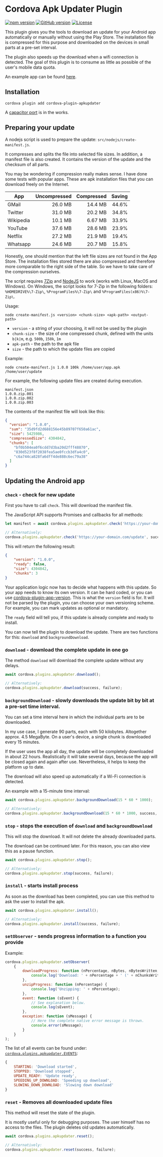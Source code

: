 # Cordova Apk Updater Plugin

[![npm version](https://badge.fury.io/js/cordova-plugin-apkupdater.svg)](https://badge.fury.io/js/cordova-plugin-apkupdater)
[![GitHub version](https://badge.fury.io/gh/kolbasa%2Fcordova-plugin-apkupdater.svg)](https://badge.fury.io/gh/kolbasa%2Fcordova-plugin-apkupdater)
[![License](https://img.shields.io/badge/license-MIT%202.0-blue.svg)](https://github.com/kolbasa/cordova-plugin-apkupdater/blob/master/LICENSE)

This plugin gives you the tools to download an update for your Android app automatically or manually without using the Play Store.
The installation file is compressed for this purpose and downloaded on the devices in small parts at a pre-set interval.

The plugin also speeds up the download when a wifi connection is detected. The goal of this plugin is to consume as little as possible of the user's mobile data quota.

An example app can be found [here](https://github.com/kolbasa/cordova-plugin-apkupdater-demo).

## Installation

    cordova plugin add cordova-plugin-apkupdater

 A [capacitor port](https://github.com/kolbasa/cordova-plugin-apkupdater/projects/6) is in the works.

## Preparing your update

A nodejs script is used to prepare the update: `src/nodejs/create-manifest.js`. 

It compresses and splits the file into selected file sizes.
In addition, a manifest file is also created. It contains the version of the update and the checksum of all parts.

You may be wondering if compression really makes sense. I have done some tests with popular apps.
These are apk installation files that you can download freely on the Internet.


| App         | Uncompressed  | Compressed | Saving  |
|------------ |-------------: | ---------: | ------: |
| GMail       | 26.0 MB       | 14.4 MB    | 44.6%   |
| Twitter     | 31.0 MB       | 20.2 MB    | 34.8%   |
| Wikipedia   | 10.1 MB       | 6.67 MB    | 33.9%   |
| YouTube     | 37.6 MB       | 28.6 MB    | 23.9%   |
| Netflix     | 27.2 MB       | 21.9 MB    | 19.4%   |
| Whatsapp    | 24.6 MB       | 20.7 MB    | 15.8%   |

Honestly, one should mention that the left file sizes are not found in the App Store. 
The installation files stored there are also compressed and therefore more comparable to the right side of the table.
So we have to take care of the compression ourselves.

The script requires [7Zip](https://www.7-zip.org/) and [NodeJS](https://nodejs.org) to work (works with Linux, MacOS and Windows).
On Windows, the script looks for 7-Zip in the following folders: `%HOMEDRIVE%\7-Zip\`, `%ProgramFiles%\7-Zip\` and `%ProgramFiles(x86)%\7-Zip\`.

Usage: 

    node create-manifest.js <version> <chunk-size> <apk-path> <output-path>

* `version` - a string of your choosing, it will not be used by the plugin
* `chunk-size` - the size of one compressed chunk, defined with the units `b|k|m`, e.g. `500b`, `150k`, `1m`
* `apk-path` - the path to the apk file
* `size` - the path to which the update files are copied

Example:

    node create-manifest.js 1.0.0 100k /home/user/app.apk /home/user/update

For example, the following update files are created during execution.

    manifest.json
    1.0.0.zip.001
    1.0.0.zip.002
    1.0.0.zip.003

The contents of the manifest file will look like this:

```json
{
  "version": "1.0.0",
  "sum": "35d9fd2d688156e45b89707f650a61ac",
  "size": 5425986,
  "compressedSize": 4304842,
  "chunks": [
    "bf0b504ea0f6cdd7d3ba20d2fff48870",
    "830d523f8f2038fea5ae0fccb3dfa4c0",
    "c6a744ca828fa6dff4de888c6ec79a38"
  ]
}
```

## Updating the Android app

### `check` - check for new update

First you have to call `check`. This will download the manifest file.

The JavaScript API supports Promises and callbacks for all methods:
```js
let manifest = await cordova.plugins.apkupdater.check('https://your-domain.com/update');

// Alternatively:
cordova.plugins.apkupdater.check('https://your-domain.com/update', success, failure);
```

This will return the following result:
```json
{
    "version": "1.0.0",
    "ready": false,
    "size": 4304842,
    "chunks": 3
}
```

Your application logic now has to decide what happens with this update. So your app needs to know its own version.
It can be hard coded, or you can use [cordova-plugin-app-version](https://github.com/whiteoctober/cordova-plugin-app-version).
This is what the `version` field is for. It will not be parsed by the plugin, you can choose your own versioning scheme. For example, you can mark updates as optional or mandatory.

The `ready` field will tell you, if this update is already complete and ready to install.

You can now tell the plugin to download the update. There are two functions for this: `download` and `backgroundDownload`.

### `download` - download the complete update in one go

The method `download` will download the complete update without any delays.

```js
await cordova.plugins.apkupdater.download();

// Alternatively:
cordova.plugins.apkupdater.download(success, failure);
```

### `backgroundDownload` - slowly downloads the update bit by bit at a pre-set time interval.

You can set a time interval here in which the individual parts are to be downloaded.

In my use case, I generate 90 parts, each with 50 kilobytes. Altogether approx. 4.5 MegaByte.
On a user's device, a single chunk is downloaded every 15 minutes. 

If the user uses the app all day, the update will be completely downloaded in about 22 hours.
Realistically it will take several days, because the app will be closed again and again after use.
Nevertheless, it helps to keep the platform up to date.

The download will also speed up automatically if a Wi-Fi connection is detected.

An example with a 15-minute time interval:
```js
await cordova.plugins.apkupdater.backgroundDownload(15 * 60 * 1000);

// Alternatively:
cordova.plugins.apkupdater.backgroundDownload(15 * 60 * 1000, success, failure);
```

### `stop` - stops the execution of `download` and `backgroundDownload`

This will stop the download. It will not delete the already downloaded parts. 

The download can be continued later. For this reason, you can also view this as a pause function.

```js
await cordova.plugins.apkupdater.stop();

// Alternatively:
cordova.plugins.apkupdater.stop(success, failure);
```
    
### `install` - starts install process

As soon as the download has been completed, you can use this method to ask the user to install the apk.

```js
await cordova.plugins.apkupdater.install();

// Alternatively:
cordova.plugins.apkupdater.install(success, failure);
```

### `setObserver` - sends progress information to a function you provide

Example:
```js
cordova.plugins.apkupdater.setObserver(
    {
        downloadProgress: function (nPercentage, nBytes, nBytesWritten, nChunks, nChunksWritten) {
            console.log('Download: ' + nPercentage + ' (' + nChunksWritten + '/' + nChunks + ')');
        },
        unzipProgress: function (nPercentage) {
            console.log('Unzipping: ' + nPercentage);
        },
        event: function (sEvent) {
            // See explanation below.
            console.log(sEvent);
        },
        exception: function (sMessage) {
            // Here the complete native error message is thrown.
            console.error(sMessage);
        }
    }
);
```

The list of all events can be found under: [`cordova.plugins.apkupdater.EVENTS`](www/ApkUpdater.js#L5-L11):
```js
{
    STARTING: 'Download started',
    STOPPED: 'Download stopped',
    UPDATE_READY: 'Update ready',
    SPEEDING_UP_DOWNLOAD: 'Speeding up download',
    SLOWING_DOWN_DOWNLOAD: 'Slowing down download'
}
```

### `reset` - Removes all downloaded update files

This method will reset the state of the plugin.

It is mostly useful only for debugging purposes.
The user himself has no access to the files. The plugin deletes old updates automatically.

```js
await cordova.plugins.apkupdater.reset();

// Alternatively:
cordova.plugins.apkupdater.reset(success, failure);
```

